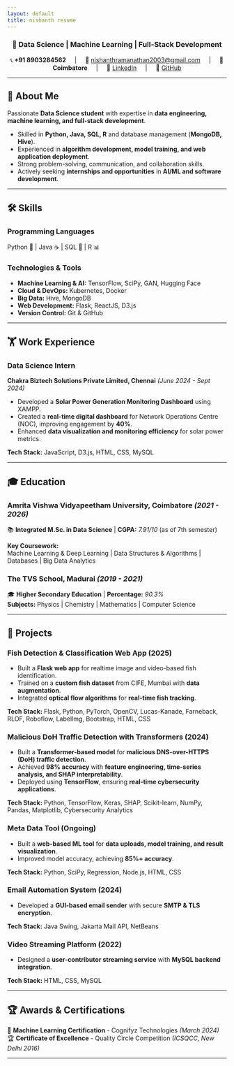 ```yaml
---
layout: default
title: nishanth resume
---
```


<div align="center">

  <h3>🚀 Data Science | Machine Learning | Full-Stack Development</h3>  

<p>  
📞 <strong>+91 8903284562</strong> &nbsp; &nbsp; | &nbsp; &nbsp;  
📧 <a href="mailto:nishanthramanathan2003@gmail.com">nishanthramanathan2003@gmail.com</a> &nbsp; &nbsp; | &nbsp; &nbsp;  
📍 <strong>Coimbatore</strong> &nbsp; &nbsp; | &nbsp; &nbsp;  
🔗 <a href="https://www.linkedin.com/in/nishanth-ramanathan">LinkedIn</a> &nbsp; &nbsp; | &nbsp; &nbsp;  
🔗 <a href="https://github.com/Iamnishanth123">GitHub</a>  
</p>

</div>

---

## 📝 About Me  
Passionate **Data Science student** with expertise in **data engineering, machine learning, and full-stack development**.  
- Skilled in **Python, Java, SQL, R** and database management (**MongoDB, Hive**).  
- Experienced in **algorithm development, model training, and web application deployment**.  
- Strong problem-solving, communication, and collaboration skills.  
- Actively seeking **internships and opportunities** in **AI/ML and software development**.  

---

## 🛠 Skills  

### **Programming Languages**  
Python 🐍 | Java ☕ | SQL 🐄️ | R 📊  

### **Technologies & Tools**  
- **Machine Learning & AI:** TensorFlow, SciPy, GAN, Hugging Face  
- **Cloud & DevOps:** Kubernetes, Docker  
- **Big Data:** Hive, MongoDB  
- **Web Development:** Flask, ReactJS, D3.js  
- **Version Control:** Git & GitHub  

---

## 🏋️ Work Experience  

### **Data Science Intern**  
**Chakra Biztech Solutions Private Limited, Chennai** _(June 2024 - Sept 2024)_  
- Developed a **Solar Power Generation Monitoring Dashboard** using XAMPP.  
- Created a **real-time digital dashboard** for Network Operations Centre (NOC), improving engagement by **40%**.  
- Enhanced **data visualization and monitoring efficiency** for solar power metrics.  

**Tech Stack:** JavaScript, D3.js, HTML, CSS, MySQL  

---

## 🎓 Education  

### **Amrita Vishwa Vidyapeetham University, Coimbatore** _(2021 - 2026)_  
📚 **Integrated M.Sc. in Data Science** | **CGPA:** _7.91/10_ (as of 7th semester)  

**Key Coursework:**  
Machine Learning & Deep Learning | Data Structures & Algorithms | Databases | Big Data Analytics  

### **The TVS School, Madurai** _(2019 - 2021)_  
🎓 **Higher Secondary Education** | **Percentage:** _90.3%_  
**Subjects:** Physics | Chemistry | Mathematics | Computer Science  

---

## 🔬 Projects  

### **Fish Detection & Classification Web App (2025)**  
- Built a **Flask web app** for realtime image and video-based fish identification.
- Trained on a **custom fish dataset** from CIFE, Mumbai with **data augmentation**.  
- Integrated **optical flow algorithms** for **real-time fish tracking**.  

**Tech Stack:** Flask, Python, PyTorch, OpenCV, Lucas-Kanade, Farneback, RLOF, Roboflow, LabelImg, Bootstrap, HTML, CSS  

### **Malicious DoH Traffic Detection with Transformers (2024)**  
- Built a **Transformer-based model** for **malicious DNS-over-HTTPS (DoH) traffic detection**.  
- Achieved **98% accuracy** with **feature engineering, time-series analysis, and SHAP interpretability**.   
- Deployed using **TensorFlow**, ensuring **real-time cybersecurity applications**.  

**Tech Stack:** Python, TensorFlow, Keras, SHAP, Scikit-learn, NumPy, Pandas, Matplotlib, Cybersecurity Analytics  

### **Meta Data Tool (Ongoing)**  
- Built a **web-based ML tool** for **data uploads, model training, and result visualization**.  
- Improved model accuracy, achieving **85%+ accuracy**.  

**Tech Stack:** Python, SciPy, Regression, Node.js, HTML, CSS  

### **Email Automation System (2024)**  
- Developed a **GUI-based email sender** with secure **SMTP & TLS encryption**.  

**Tech Stack:** Java Swing, Jakarta Mail API, NetBeans  

### **Video Streaming Platform (2022)**  
- Designed a **user-contributor streaming service** with **MySQL backend integration**.  

**Tech Stack:** HTML, CSS, MySQL  

---

## 🏆 Awards & Certifications  

🏅 **Machine Learning Certification** - Cognifyz Technologies _(March 2024)_  
🏆 **Certificate of Excellence** - Quality Circle Competition _(ICSQCC, New Delhi 2016)_  

---

